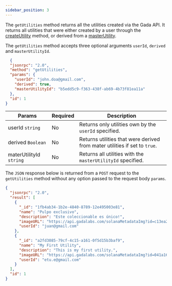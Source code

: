 ```yaml
---
sidebar_position: 3
---
```



The `getUtilities` method returns all the utilities created via the Gada API. It returns all utilities that were either created by a user through the [createUtility](createUtility.md) method, or derived from a [masterUtility](createMasterUtility.md).

The `getUtilities` method accepts three optional arguments `userId`, `derived` and `masterUtilityId`.

```json
  {
  "jsonrpc": "2.0",
  "method": "getUtilities",
  "params": {
    "userId": "john.doa@gmail.com",
    "derived": true,
    "masterUtilityId": "b5edd5c9-f363-438f-ab69-4b73f81ea11a"
  },
  "id": 1
}
```

| Params                       | Required                              | Description
|------------------------------|---------------------------------------|---------------------------------------|
| userId `string`              | No                                    | Returns only utilities own by the `userId` specified.
| derived `Boolean`            | No                                    | Returns utilities that were derived from mater utilities if set to `true`.
| materUtilityId `string`      | No                                    | Returns all utilities with the `masterUtilityId` specified.

The `JSON` response below is returned from a `POST` request to the `getUtilities` method without any option passed to the request body `params`.

```json
{
  "jsonrpc": "2.0",
  "result": [
    {
      "_id": "1fb4ab34-1b2e-4840-8789-12e495003e81",
      "name": "Pulpo exclusivo",
      "description": "Este coleccionable es único!",
      "imageURL": "https://api.gadalabs.com/solanaMetadataImg?id=c13ea2f3-221f-4561-83a8-f4645736b53e",
      "userId": "juan@gmail.com"
    },
    {
      "_id": "a2fd3085-79cf-4c15-a161-0f5d15b3baf9",
      "name": "My First Utility",
      "description": "This is my first utility.",
      "imageURL": "https://api.gadalabs.com/solanaMetadataImg?id=041a1606-8573-4508-ad22-c303658bb43d",
      "userId": "etu.e@gmail.com"
    }
  ],
  "id": 1
}
```
